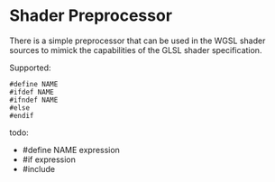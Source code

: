 # Shader Preprocessor

There is a simple preprocessor that can be used in the WGSL shader sources to
mimick the capabilities of the GLSL shader specification.


Supported:

    #define NAME
    #ifdef NAME
    #ifndef NAME
    #else
    #endif

todo:
- #define NAME expression
- #if expression
- #include